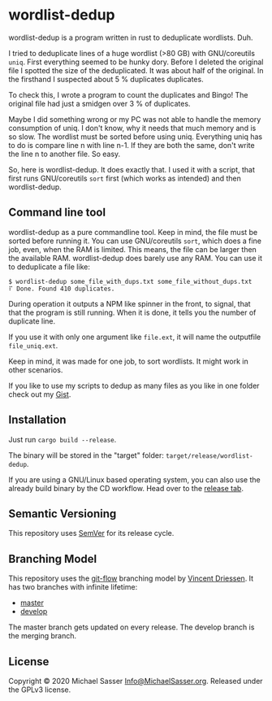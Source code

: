 # wordlist-dedup

wordlist-dedup is a program written in rust to deduplicate wordlists. Duh.

I tried to deduplicate lines of a huge wordlist (>80 GB) with GNU/coreutils 
`uniq`. First everything seemed to be hunky dory. Before I deleted the original
file I spotted the size of the deduplicated. It was about half of the original.
In the firsthand I suspected about 5 % duplicates duplicates.

To check this, I wrote a program to count the duplicates and Bingo! The
original file had just a smidgen over 3 % of duplicates.

Maybe I did something wrong or my PC was not able to handle the memory 
consumption of uniq. I don't know, why it needs that much memory and is so 
slow. The wordlist must be sorted before using uniq. Everything uniq has to
do is compare line n with line n-1. If they are both the same, don't write the
line n to another file. So easy.

So, here is wordlist-dedup. It does exactly that. I used it with a script, that
first runs GNU/coreutils `sort` first (which works as intended) and then 
wordlist-dedup.


## Command line tool

wordlist-dedup as a pure commandline tool. Keep in mind, the file must be 
sorted before running it. You can use GNU/coreutils `sort`, which does a fine
job, even, when the RAM is limited. This means, the file can be larger then
the available RAM. wordlist-dedup does barely use any RAM.
You can use it to deduplicate a file like:

```
$ wordlist-dedup some_file_with_dups.txt some_file_without_dups.txt
⠏ Done. Found 410 duplicates.
```

During operation it outputs a NPM like spinner in the front, to signal, that
that the program is still running. When it is done, it tells you the number of
duplicate line.

If you use it with only one argument like `file.ext`, it will name the 
outputfile `file_uniq.ext`.

Keep in mind, it was made for one job, to sort wordlists. It might work in 
other scenarios.

If you like to use my scripts to dedup as many files as you like in one folder
check out my 
[Gist](https://gist.github.com/MichaelSasser/631f297e60f2d2a6cb6d76dfde12e6e4).

## Installation

Just run `cargo build --release`.

The binary will be stored in the "target" folder:
`target/release/wordlist-dedup`.

If you are using a GNU/Linux based operating system, you can also use the
already build binary by the CD workflow. Head over to the 
[release tab](https://github.com/MichaelSasser/wordlist-dedup/releases).

## Semantic Versioning

This repository uses [SemVer](https://semver.org/) for its release cycle.

## Branching Model

This repository uses the
[git-flow](https://danielkummer.github.io/git-flow-cheatsheet/index.html)
branching model by [Vincent Driessen](https://nvie.com/about/).
It has two branches with infinite lifetime:

* [master](https://github.com/MichaelSasser/matrixctl/tree/master)
* [develop](https://github.com/MichaelSasser/matrixctl/tree/develop)

The master branch gets updated on every release. The develop branch is the
merging branch.

## License
Copyright &copy; 2020 Michael Sasser <Info@MichaelSasser.org>. Released under
the GPLv3 license.
